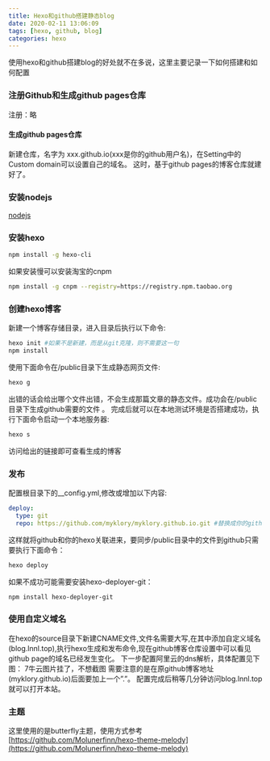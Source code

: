 ```yaml
---
title: Hexo和github搭建静态blog
date: 2020-02-11 13:06:09
tags: [hexo, github, blog]
categories: hexo
---
```


使用hexo和github搭建blog的好处就不在多说，这里主要记录一下如何搭建和如何配置
### 注册Github和生成github pages仓库
注册：略
#### 生成github pages仓库
新建仓库，名字为 xxx.github.io(xxx是你的github用户名)，在Setting中的Custom domain可以设置自己的域名。
这时，基于github pages的博客仓库就建好了。
### 安装nodejs
[nodejs](http://www.nodejs.org)
### 安装hexo
```bash
npm install -g hexo-cli
```
如果安装慢可以安装淘宝的cnpm
```bash
npm install -g cnpm --registry=https://registry.npm.taobao.org
```
### 创建hexo博客
新建一个博客存储目录，进入目录后执行以下命令:
```bash
hexo init #如果不是新建，而是从git克隆，则不需要这一句
npm install
```

使用下面命令在/public目录下生成静态网页文件:
```bash
hexo g
```
出错的话会给出哪个文件出错，不会生成那篇文章的静态文件。成功会在/public目录下生成github需要的文件 。
完成后就可以在本地测试环境是否搭建成功，执行下面命令启动一个本地服务器:
```bash
hexo s
```
访问给出的链接即可查看生成的博客

### 发布
配置根目录下的__config.yml,修改或增加以下内容:
```yml
deploy:
  type: git
  repo: https://github.com/myklory/myklory.github.io.git #替换成你的github博客地址
```
这样就将github和你的hexo关联进来，要同步/public目录中的文件到github只需要执行下面命令：
```bash
hexo deploy
```
如果不成功可能需要安装hexo-deployer-git：
```bash
npm install hexo-deployer-git
```

### 使用自定义域名
在hexo的source目录下新建CNAME文件,文件名需要大写,在其中添加自定义域名(blog.lnnl.top),执行hexo生成和发布命令,现在github博客仓库设置中可以看见github page的域名已经发生变化。
下一步配置阿里云的dns解析，具体配置见下图：
7牛云图片挂了，不想截图
需要注意的是在原github博客地址(myklory.github.io)后面要加上一个”.”。
配置完成后稍等几分钟访问blog.lnnl.top就可以打开本站。

### 主题
这里使用的是butterfly主题，使用方式参考[https://github.com/Molunerfinn/hexo-theme-melody](https://github.com/Molunerfinn/hexo-theme-melody)